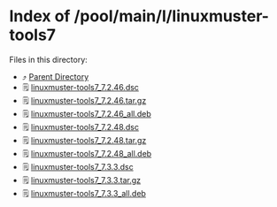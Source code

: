 
# Index of /pool/main/l/linuxmuster-tools7
Files in this directory:
- ⤴ [Parent Directory](../)
- 🗒 [linuxmuster-tools7_7.2.46.dsc](linuxmuster-tools7_7.2.46.dsc)
- 🗒 [linuxmuster-tools7_7.2.46.tar.gz](linuxmuster-tools7_7.2.46.tar.gz)
- 🗒 [linuxmuster-tools7_7.2.46_all.deb](linuxmuster-tools7_7.2.46_all.deb)
- 🗒 [linuxmuster-tools7_7.2.48.dsc](linuxmuster-tools7_7.2.48.dsc)
- 🗒 [linuxmuster-tools7_7.2.48.tar.gz](linuxmuster-tools7_7.2.48.tar.gz)
- 🗒 [linuxmuster-tools7_7.2.48_all.deb](linuxmuster-tools7_7.2.48_all.deb)
- 🗒 [linuxmuster-tools7_7.3.3.dsc](linuxmuster-tools7_7.3.3.dsc)
- 🗒 [linuxmuster-tools7_7.3.3.tar.gz](linuxmuster-tools7_7.3.3.tar.gz)
- 🗒 [linuxmuster-tools7_7.3.3_all.deb](linuxmuster-tools7_7.3.3_all.deb)

